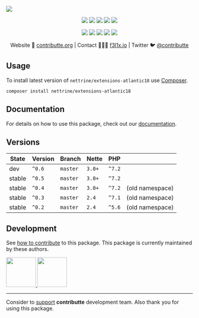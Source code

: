![](https://heatbadger.now.sh/github/readme/nettrine/extensions-atlantic18/)

<p align=center>
  <a href="https://github.com/nettrine/extensions-atlantic18/actions"><img src="https://badgen.net/github/checks/nettrine/extensions-atlantic18/master?cache=300"></a>
  <a href="https://coveralls.io/r/nettrine/extensions-atlantic18"><img src="https://img.shields.io/coveralls/nettrine/extensions-atlantic18.svg?style=flat-square"></a>
  <a href="https://github.com/phpstan/phpstan"><img src="https://img.shields.io/badge/PHPStan-enabled-brightgreen.svg?style=flat-square"></a>
  <a href="https://packagist.org/packages/nettrine/extensions-atlantic18"><img src="https://badgen.net/packagist/dm/nettrine/extensions-atlantic18"></a>
  <a href="https://packagist.org/packages/nettrine/extensions-atlantic18"><img src="https://badgen.net/packagist/v/nettrine/extensions-atlantic18"></a>
</p>
<p align=center>
  <a href="https://packagist.org/packages/nettrine/extensions-atlantic18"><img src="https://badgen.net/packagist/php/nettrine/extensions-atlantic18"></a>
  <a href="https://github.com/nettrine/extensions-atlantic18"><img src="https://badgen.net/github/license/nettrine/extensions-atlantic18"></a>
  <a href="https://bit.ly/ctteg"><img src="https://badgen.net/badge/support/gitter/cyan"></a>
  <a href="https://bit.ly/cttfo"><img src="https://badgen.net/badge/support/forum/yellow"></a>
  <a href="https://contributte.org/partners.html"><img src="https://badgen.net/badge/sponsor/donations/F96854"></a>
</p>

<p align=center>
Website 🚀 <a href="https://contributte.org">contributte.org</a> | Contact 👨🏻‍💻 <a href="https://f3l1x.io">f3l1x.io</a> | Twitter 🐦 <a href="https://twitter.com/contributte">@contributte</a>
</p>

## Usage

To install latest version of `nettrine/extensions-atlantic18` use [Composer](https://getcomposer.com).

```
composer install nettrine/extensions-atlantic18
```

## Documentation

For details on how to use this package, check out our [documentation](.docs).

## Versions

| State       | Version     | Branch   | Nette  | PHP    ||
|-------------|-------------|----------|--------|--------|-|
| dev         | `^0.6`      | `master` | `3.0+` | `^7.2` ||
| stable      | `^0.5`      | `master` | `3.0+` | `^7.2` ||
| stable      | `^0.4`      | `master` | `3.0+` | `^7.2` | (old namespace) |
| stable      | `^0.3`      | `master` | `2.4`  | `^7.1` | (old namespace) |
| stable      | `^0.2`      | `master` | `2.4`  | `^5.6` | (old namespace) |


## Development

See [how to contribute](https://contributte.org) to this package. This package is currently maintained by these authors.

<a href="https://github.com/f3l1x">
    <img width="80" height="80" src="https://avatars2.githubusercontent.com/u/538058?v=3&s=80">
</a>

<a href="https://github.com/mabar">
    <img width="80" height="80" src="https://avatars2.githubusercontent.com/u/20974277?v=3&s=80">
</a>

-----

Consider to [support](https://contributte.com/partners) **contributte** development team.
Also thank you for using this package.
